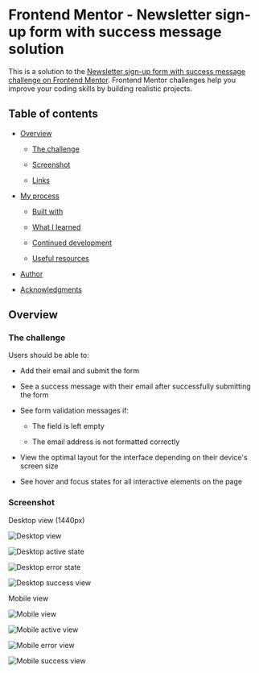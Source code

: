 # Frontend Mentor - Newsletter sign-up form with success message solution

This is a solution to the [Newsletter sign-up form with success message challenge on Frontend Mentor](https://www.frontendmentor.io/challenges/newsletter-signup-form-with-success-message-3FC1AZbNrv). Frontend Mentor challenges help you improve your coding skills by building realistic projects.

## Table of contents

*   [Overview](#overview)

    *   [The challenge](#the-challenge)

    *   [Screenshot](#screenshot)

    *   [Links](#links)

*   [My process](#my-process)

    *   [Built with](#built-with)

    *   [What I learned](#what-i-learned)

    *   [Continued development](#continued-development)

    *   [Useful resources](#useful-resources)

*   [Author](#author)

*   [Acknowledgments](#acknowledgments)

## Overview

### The challenge

Users should be able to:

*   Add their email and submit the form

*   See a success message with their email after successfully submitting the form

*   See form validation messages if:

    *   The field is left empty

    *   The email address is not formatted correctly

*   View the optimal layout for the interface depending on their device's screen size

*   See hover and focus states for all interactive elements on the page

### Screenshot

Desktop view (1440px)

![Desktop view](./assets/screenshots/Screenshot-Desktop.png)

![Desktop active state](./assets/screenshots/Screenshot-Desktop-active.png)

![Desktop error state](./assets/screenshots/Screenshot-Desktop-error.png)

![Desktop success view](./assets/screenshots/Screenshot-Desktop-success.png)

Mobile view

![Mobile view](./assets/screenshots/Screenshot-Mobile.png)

![Mobile active view](./assets/screenshots/Screenshot-Mobile-active.png)

![Mobile error view](./assets/screenshots/Screenshot-Mobile-error.png)

![Mobile success view](./assets/screenshots/Screenshot-Mobile-success.png)
